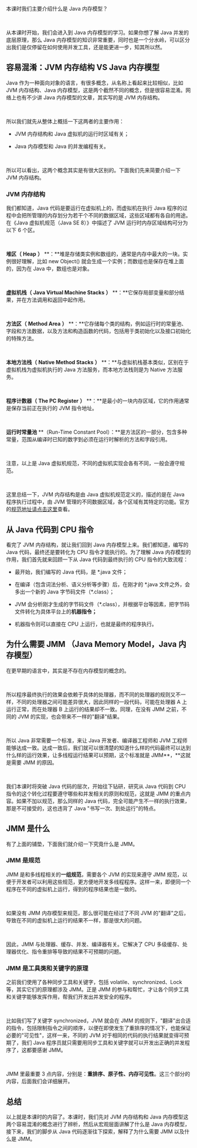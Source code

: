 本课时我们主要介绍什么是 Java 内存模型？

<br />

从本课时开始，我们会进入到 Java 内存模型的学习。如果你想了解 Java 并发的底层原理，那么 Java 内存模型的知识非常重要，同时也是一个分水岭，可以区分出我们是仅停留在如何使用并发工具，还是能更进一步，知其所以然。

**容易混淆：JVM 内存结构 VS Java 内存模型**
------------------------------

Java 作为一种面向对象的语言，有很多概念，从名称上看起来比较相似，比如 JVM 内存结构、Java 内存模型，这是两个截然不同的概念，但是很容易混淆。网络上也有不少讲 Java 内存模型的文章，其实写的是 JVM 内存结构。

<br />

所以我们就先从整体上概括一下这两者的主要作用：

* JVM 内存结构和 Java 虚拟机的运行时区域有关；

* Java 内存模型和 Java 的并发编程有关。

<br />

所以可以看出，这两个概念其实是有很大区别的。下面我们先来简要介绍一下 JVM 内存结构。

### **JVM 内存结构**

我们都知道，Java 代码是要运行在虚拟机上的，而虚拟机在执行 Java 程序的过程中会把所管理的内存划分为若干个不同的数据区域，这些区域都有各自的用途。在《Java 虚拟机规范（Java SE 8）》中描述了 JVM 运行时内存区域结构可分为以下 6 个区。

<br />

**堆区（** **Heap** **）** **：**堆是存储类实例和数组的，通常是内存中最大的一块。实例很好理解，比如 new Object() 就会生成一个实例；而数组也是保存在堆上面的，因为在 Java 中，数组也是对象。

<br />

**虚拟机栈（** **Java Virtual Machine Stacks** **）** **：**它保存局部变量和部分结果，并在方法调用和返回中起作用。

<br />

**方法区（** **Method Area** **）** **：**它存储每个类的结构，例如运行时的常量池、字段和方法数据，以及方法和构造函数的代码，包括用于类初始化以及接口初始化的特殊方法。

<br />

**本地方法栈（** **Native Method Stacks** **）** **：**与虚拟机栈基本类似，区别在于虚拟机栈为虚拟机执行的 Java 方法服务，而本地方法栈则是为 Native 方法服务。

<br />

**程序计数器（** **The PC Register** **）** **：**是最小的一块内存区域，它的作用通常是保存当前正在执行的 JVM 指令地址。

<br />

**运行时常量池** **（Run-Time Constant Pool）：**是方法区的一部分，包含多种常量，范围从编译时已知的数字到必须在运行时解析的方法和字段引用。

<br />

注意，以上是 Java 虚拟机规范，不同的虚拟机实现会各有不同，一般会遵守规范。

<br />

这里总结一下，JVM 内存结构是由 Java 虚拟机规范定义的，描述的是在 Java 程序执行过程中，由 JVM 管理的不同数据区域，各个区域有其特定的功能。官方的[规范地址](https://docs.oracle.com/javase/specs/jvms/se8/html/jvms-2.html)[请点击这里](https://docs.oracle.com/javase/specs/jvms/se8/html/jvms-2.html)查看。

**从 Java 代码到 CPU 指令**
---------------------

看完了 JVM 内存结构，就让我们回到 Java 内存模型上来。我们都知道，编写的 Java 代码，最终还是要转化为 CPU 指令才能执行的。为了理解 Java 内存模型的作用，我们首先就来回顾一下从 Java 代码到最终执行的 CPU 指令的大致流程：

* 最开始，我们编写的 Java 代码，是 \*.java 文件；

* 在编译（包含词法分析、语义分析等步骤）后，在刚才的 \*.java 文件之外，会多出一个新的 Java 字节码文件（\*.class）；

* JVM 会分析刚才生成的字节码文件（\*.class），并根据平台等因素，把字节码文件转化为具体平台上的**机器指令；**

* 机器指令则可以直接在 CPU 上运行，也就是最终的程序执行。

**为什么需要 JMM** （Java Memory Model，**Java 内存模型）**
-----------------------------------------------

在更早期的语言中，其实是不存在内存模型的概念的。

<br />

所以程序最终执行的效果会依赖于具体的处理器，而不同的处理器的规则又不一样，不同的处理器之间可能差异很大，因此同样的一段代码，可能在处理器 A 上运行正常，而在处理器 B 上运行的结果却不一致。同理，在没有 JMM 之前，不同的 JVM 的实现，也会带来不一样的"翻译"结果。

<br />

所以 Java 非常需要一个标准，来让 Java 开发者、编译器工程师和 JVM 工程师能够达成一致。达成一致后，我们就可以很清楚的知道什么样的代码最终可以达到什么样的运行效果，让多线程运行结果可以预期，这个标准就是 JMM**，**这就是需要 JMM 的原因。

<br />

我们本课时将突破 Java 代码的层次，开始往下钻研，研究从 Java 代码到 CPU 指令的这个转化过程要遵守哪些和并发相关的原则和规范，这就是 JMM 的重点内容。如果不加以规范，那么同样的 Java 代码，完全可能产生不一样的执行效果，那是不可接受的，这也违背了 Java "书写一次、到处运行"的特点。

**JMM** **是什么**
---------------

有了上面的铺垫，下面我们就介绍一下究竟什么是 JMM。

### **JMM 是规范**

JMM 是和多线程相关的**一组规范**，需要各个 JVM 的实现来遵守 JMM 规范，以便于开发者可以利用这些规范，更方便地开发多线程程序。这样一来，即便同一个程序在不同的虚拟机上运行，得到的程序结果也是一致的。

<br />

如果没有 JMM 内存模型来规范，那么很可能在经过了不同 JVM 的"翻译"之后，导致在不同的虚拟机上运行的结果不一样，那是很大的问题。

<br />

因此，JMM 与处理器、缓存、并发、编译器有关。它解决了 CPU 多级缓存、处理器优化、指令重排等导致的结果不可预期的问题。

### **JMM 是工具类和关键字的原理**

之前我们使用了各种同步工具和关键字，包括 volatile、synchronized、Lock 等，其实它们的原理都涉及 JMM。正是 JMM 的参与和帮忙，才让各个同步工具和关键字能够发挥作用，帮我们开发出并发安全的程序。

<br />

比如我们写了关键字 synchronized，JVM 就会在 JMM 的规则下，"翻译"出合适的指令，包括限制指令之间的顺序，以便在即使发生了重排序的情况下，也能保证必要的"可见性"，这样一来，不同的 JVM 对于相同的代码的执行结果就变得可预期了，我们 Java 程序员就只需要用同步工具和关键字就可以开发出正确的并发程序了，这都要感谢 JMM。

<br />

JMM 里最重要 3 点内容，分别是：**重排序、原子性、内存可见性**。这三个部分的内容，后面我们会详细展开。

总结
---

以上就是本课时的内容了。本课时，我们先对 JVM 内存结构和 Java 内存模型这两个容易混淆的概念进行了辨析，然后从宏观层面讲解了什么是 Java 内存模型，接下来，我们的脚步从 Java 代码逐渐往下探索，解释了为什么需要 JMM 以及什么是 JMM。

<br />

